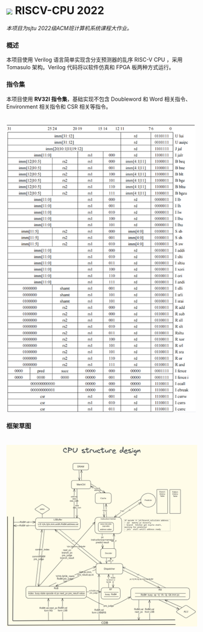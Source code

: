 # <img src="README.assets/cpu.png" width="40" align=center /> RISCV-CPU 2022

*本项目为sjtu 2022级ACM班计算机系统课程大作业。*

### 概述

本项目使用 Verilog 语言简单实现含分支预测器的乱序 RISC-V CPU ，采用Tomasulo 架构。Verilog 代码将以软件仿真和 FPGA 板两种方式运行。

### 指令集

本项目使用 **RV32I 指令集**，基础实现不包含 Doubleword 和 Word 相关指令、Environment 相关指令和 CSR 相关等指令。
# <img src="README.assets/RV32I.png" width="500" align=center /> 

### 框架草图
# <img src="README.assets/cpu框架.png" width="1000" align=center /> 


